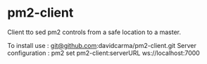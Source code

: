 # pm2-client
Client tto sed pm2 controls from a safe location to a master.


To install use :  git@github.com:davidcarma/pm2-client.git
Server configuration : pm2 set pm2-client:serverURL ws://localhost:7000


